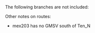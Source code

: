 The following branches are not included:

Other notes on routes:
* mex203 has no GMSV south of Ten_N
